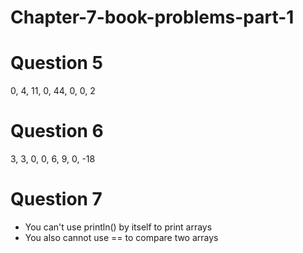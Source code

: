 # Chapter-7-book-problems-part-1

# Question 5
0, 4, 11, 0, 44, 0, 0, 2
# Question 6
3, 3, 0, 0, 6, 9, 0, -18

# Question 7
 - You can't use println() by itself to print arrays
 - You also cannot use == to compare two arrays

 